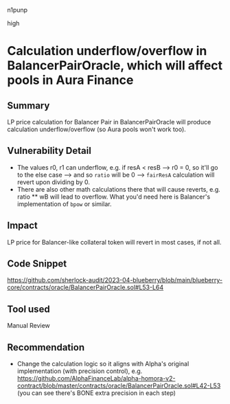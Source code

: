n1punp

high

# Calculation underflow/overflow in BalancerPairOracle, which will affect pools in Aura Finance

## Summary
LP price calculation for Balancer Pair in BalancerPairOracle will produce calculation underflow/overflow (so Aura pools won't work too).

## Vulnerability Detail
- The values r0, r1 can underflow, e.g. if resA < resB --> r0 = 0, so it'll go to the else case --> and so `ratio` will be 0 --> `fairResA` calculation will revert upon dividing by 0.
- There are also other math calculations there that will cause reverts, e.g. ratio ** wB will lead to overflow. What you'd need here is Balancer's implementation of `bpow` or similar.

## Impact
LP price for Balancer-like collateral token will revert in most cases, if not all.

## Code Snippet
https://github.com/sherlock-audit/2023-04-blueberry/blob/main/blueberry-core/contracts/oracle/BalancerPairOracle.sol#L53-L64

## Tool used

Manual Review

## Recommendation
- Change the calculation logic so it aligns with Alpha's original implementation (with precision control), e.g. https://github.com/AlphaFinanceLab/alpha-homora-v2-contract/blob/master/contracts/oracle/BalancerPairOracle.sol#L42-L53 (you can see there's BONE extra precision in each step)

